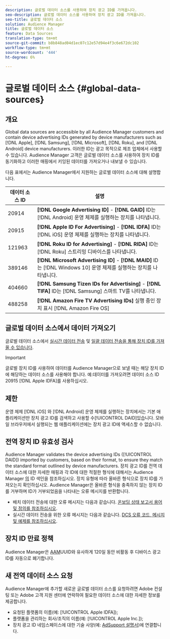 ```yaml
---
description: 글로벌 데이터 소스를 사용하여 장치 광고 ID를 가져옵니다.
seo-description: 글로벌 데이터 소스를 사용하여 장치 광고 ID를 가져옵니다.
seo-title: 글로벌 데이터 소스
solution: Audience Manager
title: 글로벌 데이터 소스
feature: Data Sources
translation-type: tm+mt
source-git-commit: b8b848ad04d1ec07c12e57d94e4f3c6e672dc102
workflow-type: tm+mt
source-wordcount: '444'
ht-degree: 6%

---
```



# 글로벌 데이터 소스 {#global-data-sources}

## 개요

Global data sources are accessible by all Audience Manager customers and contain device advertising IDs generated by device manufacturers such as [!DNL Apple], [!DNL Samsung], [!DNL Microsoft], [!DNL Roku], and [!DNL Android] device manufacturers. 이러한 ID는 광고 목적으로 제조 업체에서 사용할 수 있습니다. Audience Manager 고객은 글로벌 데이터 소스를 사용하여 장치 ID를 동기화하고 이러한 매핑에서 키잉된 데이터를 가져오거나 내보낼 수 있습니다.

다음 표에서는 Audience Manager에서 지원하는 글로벌 데이터 소스에 대해 설명합니다.

| 데이터 소스 ID | 설명 |
|---|---|
| 20914 | **[!DNL Google Advertising ID]** - **[!DNL GAID]** ID는 [!DNL Android] 운영 체제를 실행하는 장치를 나타냅니다. |
| 20915 | **[!DNL Apple ID For Advertising]** - **[!DNL IDFA]** ID는 [!DNL iOS] 운영 체제를 실행하는 장치를 나타냅니다. |
| 121963 | **[!DNL Roku ID for Advertising]** - **[!DNL RIDA]** ID는 [!DNL Roku] 스트리밍 디바이스를 나타냅니다. |
| 389146 | **[!DNL Microsoft Advertising ID]** - **[!DNL MAID]** ID는 [!DNL Windows 10] 운영 체제를 실행하는 장치를 나타냅니다. |
| 404660 | **[!DNL Samsung Tizen IDs for Advertising]** - **[!DNL TIFA]** ID는 [!DNL Samsung] 스마트 TV를 나타냅니다. |
| 488258 | **[!DNL Amazon Fire TV Advertising IDs]** 실행 중인 장치 표시 [!DNL Amazon Fire OS] |

## 글로벌 데이터 소스에서 데이터 가져오기

글로벌 데이터 소스에서 [실시간 데이터 전송](../integration/sending-audience-data/real-time-data-integration/real-time-data-transfer.md) 및 [일괄 데이터 전송을 통해 장치 ID를 가져올 수 있습니다](../integration/sending-audience-data/batch-data-transfer-explained/batch-data-transfer-explained.md).

>[!IMPORTANT]
>
>글로벌 장치 ID를 사용하여 데이터를 Audience Manager으로 보낼 때는 해당 장치 ID에 해당하는 데이터 소스를 사용해야 합니다. 예:데이터를 가져오려면 데이터 소스 ID 20915 [!DNL Apple IDFA]를 사용하십시오.

## 제한

운영 체제 [!DNL iOS] 와 [!DNL Android] 운영 체제를 실행하는 장치에서는 기본 애플리케이션만 장치 광고 ID를 검색하고 사용할 수[!UICONTROL DAID]있습니다. 모바일 브라우저에서 실행되는 웹 애플리케이션에는 장치 광고 ID에 액세스할 수 없습니다.

## 전역 장치 ID 유효성 검사

Audience Manager validates the device advertising IDs ([!UICONTROL DAID]) imported by customers, based on their format, to ensure they match the standard format outlined by device manufacturers. 장치 광고 ID를 전역 데이터 소스에 대한 자세한 매핑과 각 ID에 대한 적절한 형식에 대해서는 Audience Manager [의](../reference/ids-in-aam.md) ID 색인을 참조하십시오. 장치 유형에 따라 올바른 형식으로 장치 ID를 가져오는지 확인하십시오. Audience Manager은 올바른 형식을 충족하지 않는 장치 ID를 거부하며 ID가 거부되었음을 나타내는 오류 메시지를 반환합니다.

* 배치 데이터 전송에 대한 오류 메시지는 다음과 같습니다. [온보딩 상태 보고서 용어 및 정의를 참조하십시오](../reporting/onboarding-status-report.md#report-terms-conditions).
* 실시간 데이터 전송을 위한 오류 메시지는 다음과 같습니다. [DCS 오류 코드, 메시지 및 예제를 참조하십시오](../api/dcs-intro/dcs-api-reference/dcs-error-codes.md).

## 장치 ID 만료 정책

Audience Manager은 [AAM](../faq/faq-privacy.md)UUID와 유사하게 120일 동안 비활동 후 디바이스 광고 ID를 자동으로 폐기합니다.

## 새 전역 데이터 소스 요청

Audience Manager에 추가할 새로운 글로벌 데이터 소스를 요청하려면 Adobe 컨설팅 또는 Adobe 고객 지원 센터에 연락하여 필요한 데이터 소스에 대한 자세한 정보를 제공합니다.

* 요청된 플랫폼의 이름(예: [!UICONTROL Apple IDFA]);
* 플랫폼을 관리하는 회사/조직의 이름(예: [!UICONTROL Apple Inc.]);
* 장치 광고 ID 네임스페이스에 대한 기술 사양(예: [AdSupport 설명서](https://developer.apple.com/documentation/adsupport))에 연결합니다.